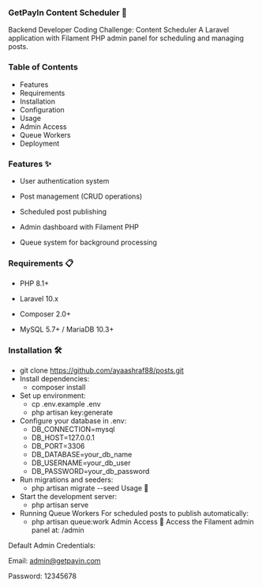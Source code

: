 ### GetPayIn Content Scheduler 🚀
Backend Developer Coding Challenge: Content Scheduler
A Laravel application with Filament PHP admin panel for scheduling and managing posts.

### Table of Contents
- Features
- Requirements
- Installation
- Configuration
- Usage
- Admin Access
- Queue Workers
- Deployment

### Features ✨
- User authentication system

- Post management (CRUD operations)

- Scheduled post publishing

- Admin dashboard with Filament PHP

- Queue system for background processing
### Requirements 📋
- PHP 8.1+

- Laravel 10.x

- Composer 2.0+

- MySQL 5.7+ / MariaDB 10.3+

### Installation 🛠️
* git clone https://github.com/ayaashraf88/posts.git
* Install dependencies:
    - composer install
* Set up environment:
    - cp .env.example .env
    - php artisan key:generate
* Configure your database in .env:
    - DB_CONNECTION=mysql
    - DB_HOST=127.0.0.1
    - DB_PORT=3306
    - DB_DATABASE=your_db_name
    - DB_USERNAME=your_db_user
    - DB_PASSWORD=your_db_password
* Run migrations and seeders:
    - php artisan migrate --seed
Usage 🚀
* Start the development server:
    - php artisan serve
* Running Queue Workers
For scheduled posts to publish automatically:
    - php artisan queue:work
Admin Access 🔑
Access the Filament admin panel at: /admin

Default Admin Credentials:

Email: admin@getpayin.com

Password: 12345678